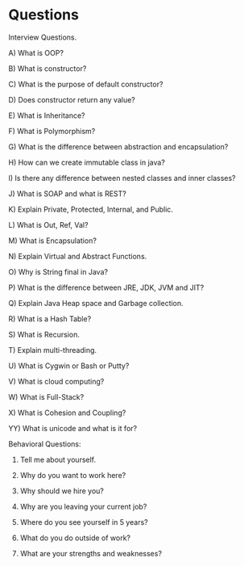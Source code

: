 # Questions
Interview Questions.

A) What is OOP?

B) What is constructor?

C) What is the purpose of default constructor?

D) Does constructor return any value?

E) What is Inheritance?

F) What is Polymorphism?

G) What is the difference between abstraction and encapsulation?

H) How can we create immutable class in java?

I) Is there any difference between nested classes and inner classes?

J) What is SOAP and what is REST?

K) Explain Private, Protected, Internal, and Public.

L) What is Out, Ref, Val?

M) What is Encapsulation?

N) Explain Virtual and Abstract Functions.

O) Why is String final in Java?

P) What is the difference between JRE, JDK, JVM and JIT?

Q) Explain Java Heap space and Garbage collection.

R) What is a Hash Table?

S) What is Recursion.

T) Explain multi-threading.

U) What is Cygwin or Bash or Putty?

V) What is cloud computing?

W) What is Full-Stack?

X) What is Cohesion and Coupling?

YY) What is unicode and what is it for?

Behavioral Questions:

1) Tell me about yourself.

2) Why do you want to work here?

3) Why should we hire you?

4) Why are you leaving your current job?

5) Where do you see yourself in 5 years?

6) What do you do outside of work?

7) What are your strengths and weaknesses?

